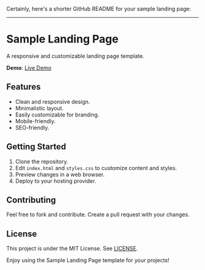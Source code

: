 Certainly, here's a shorter GitHub README for your sample landing page:

---

# Sample Landing Page

A responsive and customizable landing page template.

**Demo**: [Live Demo](https://landingpage-gym-nk.vercel.app/)

## Features

- Clean and responsive design.
- Minimalistic layout.
- Easily customizable for branding.
- Mobile-friendly.
- SEO-friendly.

## Getting Started

1. Clone the repository.
2. Edit `index.html` and `styles.css` to customize content and styles.
3. Preview changes in a web browser.
4. Deploy to your hosting provider.

## Contributing

Feel free to fork and contribute. Create a pull request with your changes.

## License

This project is under the MIT License. See [LICENSE](LICENSE).

Enjoy using the Sample Landing Page template for your projects!